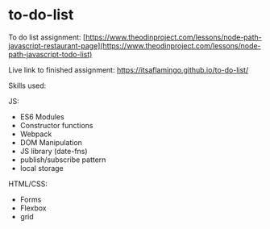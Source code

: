 # to-do-list

To do list assignment: [https://www.theodinproject.com/lessons/node-path-javascript-restaurant-page](https://www.theodinproject.com/lessons/node-path-javascript-todo-list)

Live link to finished assignment: https://itsaflamingo.github.io/to-do-list/

Skills used:

JS:
- ES6 Modules
- Constructor functions
- Webpack
- DOM Manipulation
- JS library (date-fns)
- publish/subscribe pattern 
- local storage

HTML/CSS:
- Forms
- Flexbox
- grid

